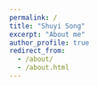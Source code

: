 ```yaml
---
permalink: /
title: "Shuyi Song"
excerpt: "About me"
author_profile: true
redirect_from: 
  - /about/
  - /about.html
---
```

